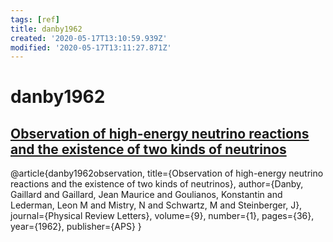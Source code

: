```yaml
---
tags: [ref]
title: danby1962
created: '2020-05-17T13:10:59.939Z'
modified: '2020-05-17T13:11:27.871Z'
---
```


# danby1962

## [Observation of high-energy neutrino reactions and the existence of two kinds of neutrinos](http://centropontecorvo.df.unipi.it/Articles/Observation_of_high_energy_neutrino_reactions_and_the_existence_of_two_kinds_of_neutrinos_PhysRevLett-1962.pdf)

@article{danby1962observation,
  title={Observation of high-energy neutrino reactions and the existence of two kinds of neutrinos},
  author={Danby, Gaillard and Gaillard, Jean Maurice and Goulianos, Konstantin and Lederman, Leon M and Mistry, N and Schwartz, M and Steinberger, J},
  journal={Physical Review Letters},
  volume={9},
  number={1},
  pages={36},
  year={1962},
  publisher={APS}
}

